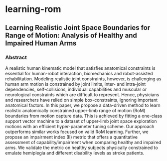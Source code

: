 # learning-rom

Learning Realistic Joint Space Boundaries for Range of Motion:  Analysis of Healthy and Impaired Human Arms
---

### Abstract
A realistic human kinematic model that satisfies anatomical constraints is essential for human-robot interaction, biomechanics and robot-assisted rehabilitation. Modeling realistic joint constraints, however, is challenging as human arm motion is constrained by joint limits, inter- and intra-joint dependencies, self-collisions, individual capabilities and muscular or neurological constraints which are difficult to represent. Hence, physicians and researchers have relied on simple box-constraints, ignoring important anatomical factors. In this paper, we propose a data-driven method to learn realistic anatomically constrained upper-limb range of motion (RoM) boundaries from motion capture data. This is achieved by fitting a one-class support vector machine to a dataset of upper-limb joint space exploration motions with an efficient hyper-parameter tuning scheme. Our approach outperforms similar works focused on valid RoM learning. Further, we propose an impairment index (II) metric that offers a quantitative assessment of capability/impairment when comparing healthy and impaired arms. We validate the metric on healthy subjects physically constrained to emulate hemiplegia and different disability levels as stroke patients.

